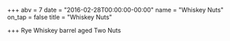 +++
abv = 7
date = "2016-02-28T00:00:00-00:00"
name = "Whiskey Nuts"
on_tap = false
title = "Whiskey Nuts"

+++
Rye Whiskey barrel aged Two Nuts